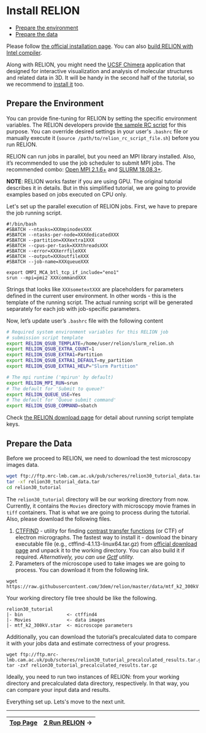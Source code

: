 # Install RELION

* [Prepare the environment](#prepare-the-environment)
* [Prepare the data](#prepare-the-data)

Please follow [the official installation page]. You can also [build RELION with Intel compiler].

Along with RELION, you might need the [UCSF Chimera] application that designed for interactive visualization and analysis of molecular structures and related data in 3D. It will be handy in the second half of the tutorial, so we recommend to [install it] too.


## Prepare the Environment

You can provide fine-tuning for RELION by setting the specific environment variables. The RELION developers provide [the sample RC script] for this purpose. You can override desired settings in your user's `.bashrc` file or manually execute it (`source /path/to/relion_rc_script_file.sh`) before you run RELION.

RELION can run jobs in parallel, but you need an MPI library installed. Also, it’s recommended to use the job scheduler to submit MPI jobs. The recommended combo: [Open MPI 2.1.6+] and [SLURM 18.08.3+].

**NOTE**: RELION works faster if you are using GPU. The original tutorial describes it in details. But in this simplified tutorial, we are going to provide examples based on jobs executed on CPU only.

Let's set up the parallel execution of RELION jobs. First, we have to prepare the job running script.

```bashrc
#!/bin/bash
#SBATCH --ntasks=XXXmpinodesXXX
#SBATCH --ntasks-per-node=XXXdedicatedXXX
#SBATCH --partition=XXXextra1XXX
#SBATCH --cpus-per-task=XXXthreadsXXX
#SBATCH --error=XXXerrfileXXX
#SBATCH --output=XXXoutfileXXX
#SBATCH --job-name=XXXqueueXXX

export OMPI_MCA_btl_tcp_if_include="eno1"
srun --mpi=pmi2 XXXcommandXXX
```

Strings that looks like `XXXsometextXXX` are placeholders for parameters defined in the current user environment. In other words - this is the template of the running script. The actual running script will be generated separately for each job with job-specific parameters.

Now, let’s update user’s `.bashrc` file with the following content

```bash
# Required system environment variables for this RELION job
# submission script template
export RELION_QSUB_TEMPLATE=/home/user/relion/slurm_relion.sh
export RELION_QSUB_EXTRA_COUNT=1
export RELION_QSUB_EXTRA1=Partition
export RELION_QSUB_EXTRA1_DEFAULT=my_partition
export RELION_QSUB_EXTRA1_HELP="Slurm Partition"

# The mpi runtime ('mpirun' by default)
export RELION_MPI_RUN=srun
# The default for 'Submit to queue?'
export RELION_QUEUE_USE=Yes
# The default for 'Queue submit command'
export RELION_QSUB_COMMAND=sbatch
```
Check [the RELION download page] for detail about running script template keys.


## Prepare the Data

Before we proceed to RELION, we need to download the test microscopy images data.

```bash
wget ftp://ftp.mrc-lmb.cam.ac.uk/pub/scheres/relion30_tutorial_data.tar
tar -xf relion30_tutorial_data.tar
cd relion30_tutorial
```

The `relion30_tutorial` directory will be our working directory from now. Currently, it contains the `Movies` directory with microscopy movie frames in `tiff` containers. That is what we are going to process during the tutorial. Also, please download the following files.

1. [CTFFIND] - utility for finding [contrast transfer functions] (or CTF) of electron micrographs. The fastest way to install it - download the binary executable file (e.g., ctffind-4.1.13-linux64.tar.gz) from [official download page] and unpack it to the working directory. You can also build it if required. *Alternatively, you can use [Gctf] utility.*
2. Parameters of the microscope used to take images we are going to process. You can download it from the following link.
```
wget https://raw.githubusercontent.com/3dem/relion/master/data/mtf_k2_300kV.star
```

Your working directory file tree should be like the following.

```
relion30_tutorial
|- bin                <- ctffind4
|- Movies             <- data images
|- mtf_k2_300kV.star  <- microscope parameters
```

Additionally, you can download the tutorial’s precalculated data to compare it with your jobs data and estimate correctness of your progress.

```
wget ftp://ftp.mrc-lmb.cam.ac.uk/pub/scheres/relion30_tutorial_precalculated_results.tar.gz
tar -zxf relion30_tutorial_precalculated_results.tar.gz
```

Ideally, you need to run two instances of RELION: from your working directory and precalculated data directory, respectively. In that way, you can compare your input data and results.

Everything set up. Lets's move to the next unit.


-----------------------------
[Top Page] | [2 Run RELION] →
---------- | ----------------


[the official installation page]: https://www3.mrc-lmb.cam.ac.uk/relion/index.php/Download_%26_install
[build RELION with Intel compiler]: https://github.com/3dem/relion#building-with-the-intelr-compiler
[UCSF Chimera]: https://en.wikipedia.org/wiki/UCSF_Chimera
[install it]: https://www.cgl.ucsf.edu/chimera/download.html
[the sample RC script]: https://www3.mrc-lmb.cam.ac.uk/relion/index.php?title=Download_%26_install#Edit_the_environment_set-up
[Open MPI 2.1.6+]: https://www.open-mpi.org/
[SLURM 18.08.3+]: https://slurm.schedmd.com/
[the RELION download page]: https://www3.mrc-lmb.cam.ac.uk/relion/index.php?title=Download_%26_install#Set-up_queue_job_submission
[CTFFIND]: http://grigoriefflab.janelia.org/ctffind4
[contrast transfer functions]: https://en.wikipedia.org/wiki/Contrast_transfer_function
[official download page]: http://grigoriefflab.janelia.org/ctf
[Gctf]: https://www.mrc-lmb.cam.ac.uk/kzhang/
[The original tutorial]: ftp://ftp.mrc-lmb.cam.ac.uk/pub/scheres/relion30_tutorial.pdf

[Top Page]: https://github.com/xtreme-d/relion-tutorial-simplified
[2 Run RELION]: ./2%20Run%20RELION.md
